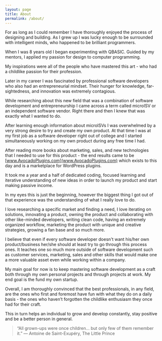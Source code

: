 ```yaml
---
layout: page
title: About
permalink: /about/
---
```


For as long as I could remember I have thoroughly enjoyed the process of designing and building. As I grew up I was lucky enough to be surrounded with intelligent minds, who happened to be brilliant programmers.

When I was 8 years old I began experimenting with QBASIC. Guided by my mentors, I applied my passion for design to computer programming. 

My inspirations were all of the people who have mastered this art - who had a childlike passion for their profession. 

Later in my career I was fascinated by professional software developers who also had an entrepreneurial mindset. Their hunger for knowledge, far-sightedness, and innovation was extremely contagious.

While researching about this new field that was a combination of software development and entrepreneurship I came across a term called microISV or an independent software vendor. Right there and then I knew that was exactly what I wanted to do.

After learning enough information about microISVs I was overwhelmed by a very strong desire to try and create my own product. At that time I was at my first job as a software developer right out of college and I started simultaneously working on my own product during any free time I had.

After reading more books about marketing, sales, and new technologies that I needed to use for this product - the end results came to be [www.AvocadoPlugins.com](www.AvocadoPlugins.com) which exists to this day and is a marketplace for WordPress plugins.

It took me a year and a half of dedicated coding, focused learning and iterative understanding of new ideas in order to launch my product and start making passive income.

In my eyes this is just the beginning, however the biggest thing I got out of that experience was the understanding of what I really love to do.

I love researching a specific market and finding a need, I love iterating on solutions, innovating a product, owning the product and collaborating with other like-minded developers, writing clean code, having an extremely organized workflow, marketing the product with unique and creative strategies, growing a fan base and so much more.

I believe that even if every software developer doesn't want his/her own product/business her/she should at least try to go through this process ones. It teaches one so much more outside of software development such as customer services, marketing, sales and other skills that would make one a more valuable asset even while working within a company.

My main goal for now is to keep mastering software development as a craft both through my own personal projects and through projects at work. My end goal is the fund my own startup.

Overall, I am thoroughly convinced that the best professionals, in any field, are the ones who first and foremost have fun with what they do on a daily basis - the ones who haven’t forgotten the childlike enthusiasm they once had for their craft.

This in turn helps an individual to grow and develop constantly, stay positive and be a better person in general.

> “All grown-ups were once children... but only few of them remember it.” ― Antoine de Saint-Exupéry, The Little Prince  
